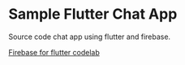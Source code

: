 # Sample Flutter Chat App

Source code chat app using flutter and firebase.

[Firebase for flutter codelab](https://codelabs.developers.google.com/codelabs/flutter-firebase)
